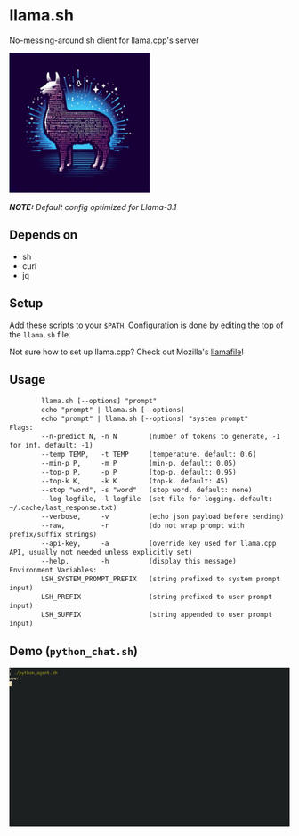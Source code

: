 # llama.sh
No-messing-around sh client for llama.cpp's server

<img src="https://raw.githubusercontent.com/m18coppola/llama.sh/main/assets/llama.sh_logo.jpeg" width="50%" />

_**NOTE:** Default config optimized for Llama-3.1_

## Depends on
* sh
* curl
* jq

## Setup
Add these scripts to your `$PATH`. Configuration is done by editing the top of the `llama.sh` file.

Not sure how to set up llama.cpp? Check out Mozilla's [llamafile](https://github.com/Mozilla-Ocho/llamafile)!

## Usage
```
        llama.sh [--options] "prompt"
        echo "prompt" | llama.sh [--options]
        echo "prompt" | llama.sh [--options] "system prompt"
Flags:
        --n-predict N, -n N        (number of tokens to generate, -1 for inf. default: -1)
        --temp TEMP,   -t TEMP     (temperature. default: 0.6)
        --min-p P,     -m P        (min-p. default: 0.05)
        --top-p P,     -p P        (top-p. default: 0.95)
        --top-k K,     -k K        (top-k. default: 45)
        --stop "word", -s "word"   (stop word. default: none)
        --log logfile, -l logfile  (set file for logging. default: ~/.cache/last_response.txt)
        --verbose,     -v          (echo json payload before sending)
        --raw,         -r          (do not wrap prompt with prefix/suffix strings)
        --api-key,     -a          (override key used for llama.cpp API, usually not needed unless explicitly set)
        --help,        -h          (display this message)
Environment Variables:
        LSH_SYSTEM_PROMPT_PREFIX   (string prefixed to system prompt input)
        LSH_PREFIX                 (string prefixed to user prompt input)
        LSH_SUFFIX                 (string appended to user prompt input)
```

## Demo (`python_chat.sh`)
![You should probably read the code before executing it...](https://raw.githubusercontent.com/m18coppola/llama.sh/main/assets/python_agent.gif)

